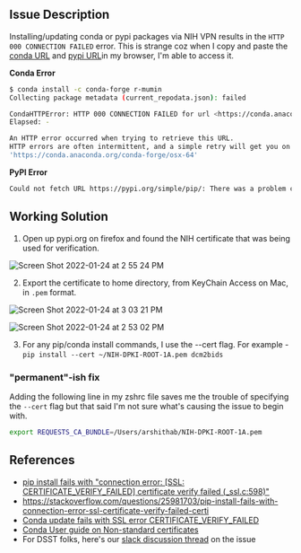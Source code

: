 ## Issue Description
Installing/updating conda or pypi packages via NIH VPN results in the `HTTP 000 CONNECTION FAILED` error. This is strange coz when I copy and paste the [conda URL](https://conda.anaconda.org/conda-forge/osx-64) and [pypi URL](https://pypi.org/simple/pip/)in my browser, I'm able to access it. 

**Conda Error**

```bash 
$ conda install -c conda-forge r-mumin
Collecting package metadata (current_repodata.json): failed

CondaHTTPError: HTTP 000 CONNECTION FAILED for url <https://conda.anaconda.org/conda-forge/osx-64/current_repodata.json>
Elapsed: -

An HTTP error occurred when trying to retrieve this URL.
HTTP errors are often intermittent, and a simple retry will get you on your way.
'https://conda.anaconda.org/conda-forge/osx-64'
```

**PyPI Error**

```bash
Could not fetch URL https://pypi.org/simple/pip/: There was a problem confirming the ssl certificate: HTTPSConnectionPool(host='pypi.org', port=443): Max retries exceeded with url: /simple/pip/ (Caused by SSLError(SSLCertVerificationError(1, '[SSL: CERTIFICATE_VERIFY_FAILED] certificate verify failed: unable to get local issuer certificate
```

## Working Solution

1. Open up pypi.org on firefox and found the NIH certificate that was being used for verification. 


![Screen Shot 2022-01-24 at 2 55 24 PM](https://user-images.githubusercontent.com/10297203/161587769-48a4129b-2050-4748-8e74-ab76624f0647.png)

2. Export the certificate to home directory, from KeyChain Access on Mac, in  `.pem` format. 


![Screen Shot 2022-01-24 at 3 03 21 PM](https://user-images.githubusercontent.com/10297203/161587873-8187d39e-a65e-4952-b571-0af93ab6d4d7.png)


![Screen Shot 2022-01-24 at 2 53 02 PM](https://user-images.githubusercontent.com/10297203/161588048-dd9abf13-f395-44f5-a0b9-bf78575b9fb9.png)
 

3. For any pip/conda install commands, I use the --cert flag. For example - `pip install --cert ~/NIH-DPKI-ROOT-1A.pem dcm2bids`

### "permanent"-ish fix

Adding the following line in my zshrc file saves me the trouble of specifying the `--cert` flag but that said I'm not sure what's causing the issue to begin with. 

```bash
export REQUESTS_CA_BUNDLE=/Users/arshithab/NIH-DPKI-ROOT-1A.pem
```


## References
* [pip install fails with "connection error: [SSL: CERTIFICATE_VERIFY_FAILED] certificate verify failed (_ssl.c:598)"](https://stackoverflow.com/a/26062583/4393932)
* https://stackoverflow.com/questions/25981703/pip-install-fails-with-connection-error-ssl-certificate-verify-failed-certi
* [Conda update fails with SSL error CERTIFICATE_VERIFY_FAILED](https://stackoverflow.com/a/35804869)
* [Conda User guide on Non-standard certificates](https://docs.conda.io/projects/conda/en/latest/user-guide/configuration/non-standard-certs.html)
* For DSST folks, here's our [slack discussion thread](https://nimh-dsst.slack.com/archives/CNH809210/p1649081358561459) on the issue
